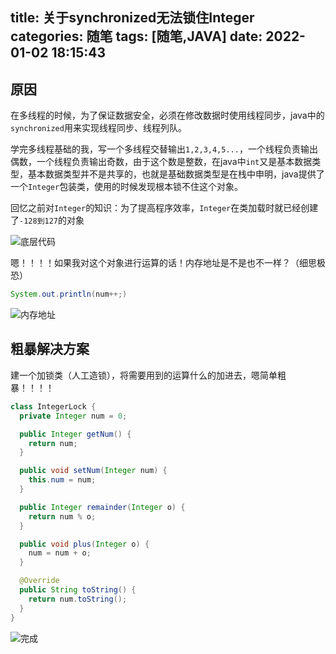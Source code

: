 title: 关于synchronized无法锁住Integer
categories: 随笔
tags: [随笔,JAVA]
date: 2022-01-02 18:15:43
---
## 原因

在多线程的时候，为了保证数据安全，必须在修改数据时使用线程同步，java中的`synchronized`用来实现线程同步、线程列队。

学完多线程基础的我，写一个多线程交替输出`1,2,3,4,5...`，一个线程负责输出偶数，一个线程负责输出奇数，由于这个数是整数，在java中`int`又是基本数据类型，基本数据类型并不是共享的，也就是基础数据类型是在栈中申明，java提供了一个`Integer`包装类，使用的时候发现根本锁不住这个对象。

回忆之前对`Integer`的知识：为了提高程序效率，`Integer`在类加载时就已经创建了`-128到127`的对象

![底层代码](http://qiniu-note-image.ctong.top/note/images/202112271114093.png)

嗯！！！！如果我对这个对象进行运算的话！内存地址是不是也不一样？（细思极恐）

```java
System.out.println(num++;)
```



![内存地址](http://qiniu-note-image.ctong.top/note/images/202112271114940.png)

## 粗暴解决方案

建一个加锁类（人工造锁），将需要用到的运算什么的加进去，嗯简单粗暴！！！！

```java
class IntegerLock {
  private Integer num = 0;

  public Integer getNum() {
    return num;
  }

  public void setNum(Integer num) {
    this.num = num;
  }

  public Integer remainder(Integer o) {
    return num % o;
  }

  public void plus(Integer o) {
    num = num + o;
  }

  @Override
  public String toString() {
    return num.toString();
  }
}
```

![完成](http://qiniu-note-image.ctong.top/note/images/202112271114724.png)